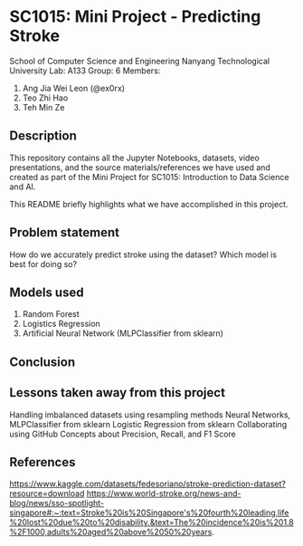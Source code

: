 # SC1015: Mini Project - Predicting Stroke
School of Computer Science and Engineering
Nanyang Technological University
Lab: A133
Group: 6
Members:
  1. Ang Jia Wei Leon (@ex0rx)
  2. Teo Zhi Hao
  3. Teh Min Ze
## Description
This repository contains all the Jupyter Notebooks, datasets, video presentations, and the source materials/references we have used and created as part of the Mini Project for SC1015: Introduction to Data Science and AI.

This README briefly highlights what we have accomplished in this project.
## Problem statement
How do we accurately predict stroke using the dataset? Which model is best for doing so?
## Models used
  1. Random Forest
  2. Logistics Regression
  3. Artificial Neural Network (MLPClassifier from sklearn)
## Conclusion

## Lessons taken away from this project
Handling imbalanced datasets using resampling methods
Neural Networks, MLPClassifier from sklearn
Logistic Regression from sklearn
Collaborating using GitHub
Concepts about Precision, Recall, and F1 Score

## References
https://www.kaggle.com/datasets/fedesoriano/stroke-prediction-dataset?resource=download
https://www.world-stroke.org/news-and-blog/news/sso-spotlight-singapore#:~:text=Stroke%20is%20Singapore's%20fourth%20leading,life%20lost%20due%20to%20disability.&text=The%20incidence%20is%201.8%2F1000,adults%20aged%20above%2050%20years.


